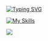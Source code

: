 [![Typing SVG](https://readme-typing-svg.herokuapp.com?font=Fira+Code&duration=4000&pause=2000&color=880000&width=435&height=31&lines=Currently+mastering%3A)](https://git.io/typing-svg)

[![My Skills](https://skillicons.dev/icons?i=html,css,js,tailwind,sass,jquery,git,figma)](https://skillicons.dev)

[![](https://www.codewars.com/users/GeorgeKryptonian/badges/micro)](https://www.codewars.com/users/GeorgeKryptonian)
